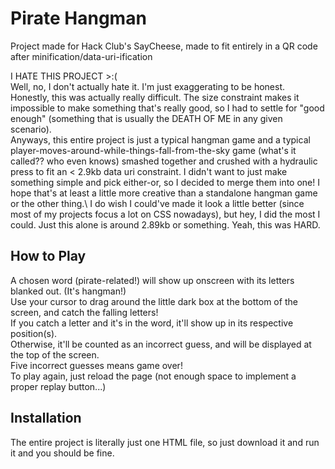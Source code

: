 # Pirate Hangman
Project made for Hack Club's SayCheese, made to fit entirely in a QR code after minification/data-uri-ification

I HATE THIS PROJECT >:(\
Well, no, I don't actually hate it. I'm just exaggerating to be honest.\
Honestly, this was actually really difficult. The size constraint makes it impossible to make something that's really good, so I had to settle for "good enough" (something that is usually the DEATH OF ME in any given scenario).\
Anyways, this entire project is just a typical hangman game and a typical player-moves-around-while-things-fall-from-the-sky game (what's it called?? who even knows) smashed together and crushed with a hydraulic press to fit an < 2.9kb data uri constraint. I didn't want to just make something simple and pick either-or, so I decided to merge them into one! I hope that's at least a little more creative than a standalone hangman game or the other thing.\ 
I do wish I could've made it look a little better (since most of my projects focus a lot on CSS nowadays), but hey, I did the most I could. Just this alone is around 2.89kb or something. Yeah, this was HARD.

## How to Play
A chosen word (pirate-related!) will show up onscreen with its letters blanked out. (It's hangman!)\
Use your cursor to drag around the little dark box at the bottom of the screen, and catch the falling letters!\
If you catch a letter and it's in the word, it'll show up in its respective position(s).\
Otherwise, it'll be counted as an incorrect guess, and will be displayed at the top of the screen.\
Five incorrect guesses means game over!\
To play again, just reload the page (not enough space to implement a proper replay button...)

## Installation
The entire project is literally just one HTML file, so just download it and run it and you should be fine.
